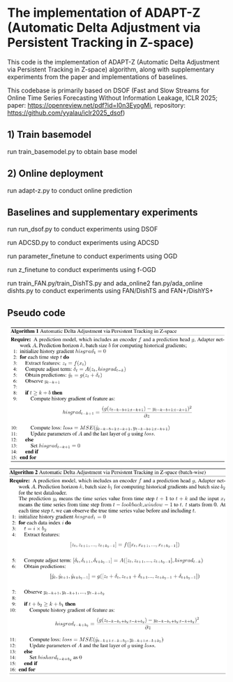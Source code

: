 # The implementation of ADAPT-Z (Automatic Delta Adjustment via Persistent Tracking in Z-space)
This code is the implementation of ADAPT-Z (Automatic Delta Adjustment via Persistent Tracking in Z-space) algorithm, along with supplementary experiments from the paper and implementations of baselines.

This codebase is primarily based on DSOF (Fast and Slow Streams for Online Time Series Forecasting Without Information Leakage, ICLR 2025; paper: https://openreview.net/pdf?id=I0n3EyogMi, repository: https://github.com/yyalau/iclr2025_dsof)
## 1) Train basemodel
run train_basemodel.py to obtain base model

## 2) Online deployment
run adapt-z.py to conduct online prediction

## Baselines and supplementary experiments
run run_dsof.py to conduct experiments using DSOF

run ADCSD.py to conduct experiments using ADCSD

run parameter_finetune to conduct experiments using OGD

run z_finetune to conduct experiments using f-OGD

run train_FAN.py/train_DishTS.py and ada_online2 fan.py/ada_online dishts.py to conduct experiments using FAN/DishTS and FAN+/DishYS+

## Pseudo code
![sample-wise](sample_version.png)
![batch-wise](batch_version.png)
